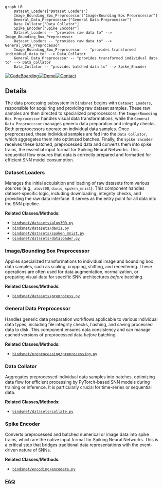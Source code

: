 ```mermaid
graph LR
    Dataset_Loaders["Dataset Loaders"]
    Image_Bounding_Box_Preprocessor["Image/Bounding Box Preprocessor"]
    General_Data_Preprocessor["General Data Preprocessor"]
    Data_Collator["Data Collator"]
    Spike_Encoder["Spike Encoder"]
    Dataset_Loaders -- "provides raw data to" --> Image_Bounding_Box_Preprocessor
    Dataset_Loaders -- "provides raw data to" --> General_Data_Preprocessor
    Image_Bounding_Box_Preprocessor -- "provides transformed individual data to" --> Data_Collator
    General_Data_Preprocessor -- "provides transformed individual data to" --> Data_Collator
    Data_Collator -- "provides batched data to" --> Spike_Encoder
```

[![CodeBoarding](https://img.shields.io/badge/Generated%20by-CodeBoarding-9cf?style=flat-square)](https://github.com/CodeBoarding/GeneratedOnBoardings)[![Demo](https://img.shields.io/badge/Try%20our-Demo-blue?style=flat-square)](https://www.codeboarding.org/demo)[![Contact](https://img.shields.io/badge/Contact%20us%20-%20contact@codeboarding.org-lightgrey?style=flat-square)](mailto:contact@codeboarding.org)

## Details

The data processing subsystem in `bindsnet` begins with `Dataset Loaders`, responsible for acquiring and providing raw dataset samples. These raw samples are then directed to specialized preprocessors: the `Image/Bounding Box Preprocessor` handles visual data transformations, while the `General Data Preprocessor` manages generic data preparation and integrity checks. Both preprocessors operate on individual data samples. Once preprocessed, these individual samples are fed into the `Data Collator`, which aggregates them into optimized batches. Finally, the `Spike Encoder` receives these batched, preprocessed data and converts them into spike trains, the essential input format for Spiking Neural Networks. This sequential flow ensures that data is correctly prepared and formatted for efficient SNN model consumption.

### Dataset Loaders
Manages the initial acquisition and loading of raw datasets from various sources (e.g., `alov300`, `davis`, `spoken_mnist`). This component handles dataset-specific logic, including downloading, integrity checks, and providing the raw data interface. It serves as the entry point for all data into the SNN pipeline.


**Related Classes/Methods**:

- <a href="https://github.com/BindsNET/bindsnet/blob/master/bindsnet/datasets/alov300.py" target="_blank" rel="noopener noreferrer">`bindsnet/datasets/alov300.py`</a>
- <a href="https://github.com/BindsNET/bindsnet/blob/master/bindsnet/datasets/davis.py" target="_blank" rel="noopener noreferrer">`bindsnet/datasets/davis.py`</a>
- <a href="https://github.com/BindsNET/bindsnet/blob/master/bindsnet/datasets/spoken_mnist.py" target="_blank" rel="noopener noreferrer">`bindsnet/datasets/spoken_mnist.py`</a>
- <a href="https://github.com/BindsNET/bindsnet/blob/master/bindsnet/datasets/dataloader.py" target="_blank" rel="noopener noreferrer">`bindsnet/datasets/dataloader.py`</a>


### Image/Bounding Box Preprocessor
Applies specialized transformations to individual image and bounding box data samples, such as scaling, cropping, shifting, and recentering. These operations are often used for data augmentation, normalization, or preparing visual data for specific SNN architectures *before* batching.


**Related Classes/Methods**:

- <a href="https://github.com/BindsNET/bindsnet/blob/master/bindsnet/datasets/preprocess.py" target="_blank" rel="noopener noreferrer">`bindsnet/datasets/preprocess.py`</a>


### General Data Preprocessor
Handles generic data preparation workflows applicable to various individual data types, including file integrity checks, hashing, and saving processed data to disk. This component ensures data consistency and can manage cached versions of preprocessed data *before* batching.


**Related Classes/Methods**:

- <a href="https://github.com/BindsNET/bindsnet/blob/master/bindsnet/preprocessing/preprocessing.py" target="_blank" rel="noopener noreferrer">`bindsnet/preprocessing/preprocessing.py`</a>


### Data Collator
Aggregates preprocessed individual data samples into batches, optimizing data flow for efficient processing by PyTorch-based SNN models during training or inference. It is particularly crucial for time-series or sequential data.


**Related Classes/Methods**:

- <a href="https://github.com/BindsNET/bindsnet/blob/master/bindsnet/datasets/collate.py" target="_blank" rel="noopener noreferrer">`bindsnet/datasets/collate.py`</a>


### Spike Encoder
Converts preprocessed and batched numerical or image data into spike trains, which are the native input format for Spiking Neural Networks. This is a critical step that bridges traditional data representations with the event-driven nature of SNNs.


**Related Classes/Methods**:

- <a href="https://github.com/BindsNET/bindsnet/blob/master/bindsnet/encoding/encoders.py" target="_blank" rel="noopener noreferrer">`bindsnet/encoding/encoders.py`</a>




### [FAQ](https://github.com/CodeBoarding/GeneratedOnBoardings/tree/main?tab=readme-ov-file#faq)